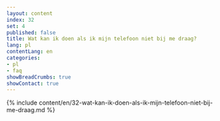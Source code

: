 ```yaml
---
layout: content
index: 32
set: 4
published: false
title: Wat kan ik doen als ik mijn telefoon niet bij me draag?
lang: pl
contentLang: en
categories:
- pl
- faq
showBreadCrumbs: true
showContact: true
---
```

{% include content/en/32-wat-kan-ik-doen-als-ik-mijn-telefoon-niet-bij-me-draag.md %}
